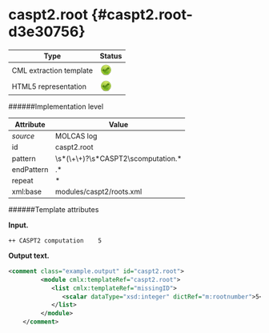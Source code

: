# caspt2.root {#caspt2.root-d3e30756}


| Type                                                                                                                                                | Status                                                                                                                                              |
|----|----|
| CML extraction template                                                                                                                             | ![](/imgs/Total.png)                                                                                                                                |
| HTML5 representation                                                                                                                                | ![](/imgs/Total.png)                                                                                                                                |

######Implementation level

| Attribute                                                                                                                                           | Value                                                                                                                                               |
|----|----|
| *source*                                                                                                                                            | MOLCAS log                                                                                                                                          |
| id                                                                                                                                                  | caspt2.root                                                                                                                                         |
| pattern                                                                                                                                             | \\s\*(\\+\\+)?\\s\*CASPT2\\scomputation.\*                                                                                                          |
| endPattern                                                                                                                                          | .\*                                                                                                                                                 |
| repeat                                                                                                                                              | \*                                                                                                                                                  |
| xml:base                                                                                                                                            | modules/caspt2/roots.xml                                                                                                                            |

######Template attributes

**Input.**

    ++ CASPT2 computation    5
        

**Output text.**

```xml
<comment class="example.output" id="caspt2.root">
         <module cmlx:templateRef="caspt2.root">
            <list cmlx:templateRef="missingID">
               <scalar dataType="xsd:integer" dictRef="m:rootnumber">5</scalar>
            </list>
         </module>
    </comment>
```
